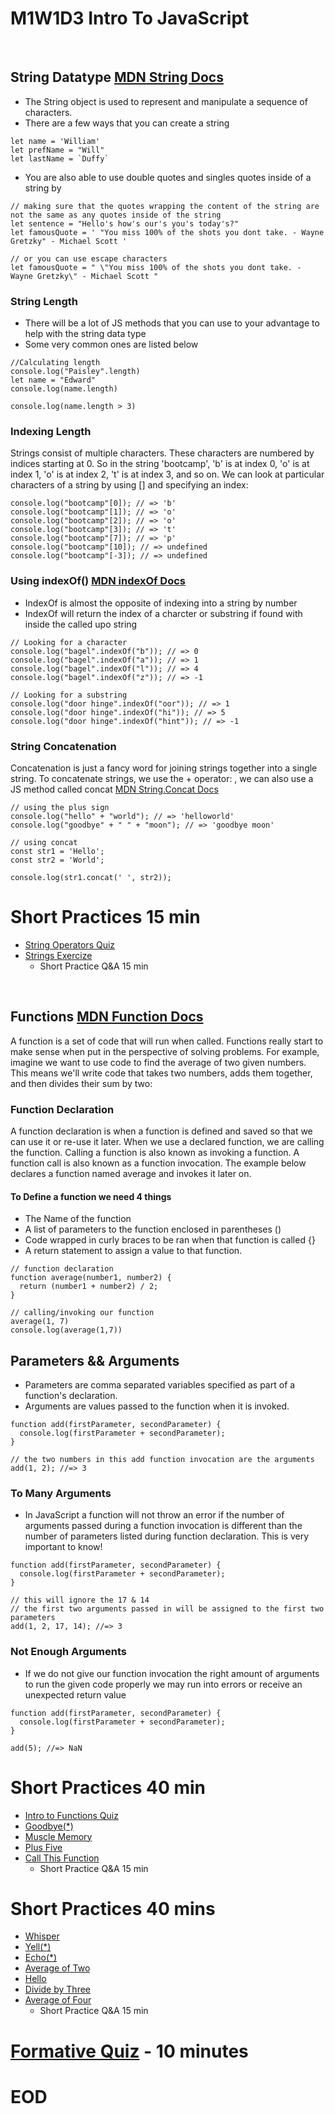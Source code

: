 # M1W1D3 Intro To JavaScript
<br/>

## String Datatype [MDN String Docs](https://developer.mozilla.org/en-US/docs/Web/JavaScript/Reference/Global_Objects/String)
- The String object is used to represent and manipulate a sequence of characters.
- There are a few ways that you can create a string
```
let name = 'William'
let prefName = "Will"
let lastName = `Duffy`
```
- You are also able to use double quotes and singles quotes inside of a string by

```
// making sure that the quotes wrapping the content of the string are not the same as any quotes inside of the string
let sentence = "Hello's how's our's you's today's?"
let famousQuote = ' "You miss 100% of the shots you dont take. - Wayne Gretzky" - Michael Scott '

// or you can use escape characters
let famousQuote = " \"You miss 100% of the shots you dont take. - Wayne Gretzky\" - Michael Scott "

```

### String Length
- There will be a lot of JS methods that you can use to your advantage to help with the string data type
- Some very common ones are listed below
```
//Calculating length
console.log("Paisley".length)
let name = "Edward"
console.log(name.length)

console.log(name.length > 3)

```
### Indexing Length
Strings consist of multiple characters. These characters are numbered by indices starting at 0. So in the string 'bootcamp', 'b' is at index 0, 'o' is at index 1, 'o' is at index 2, 't' is at index 3, and so on. We can look at particular characters of a string by using [] and specifying an index:

```
console.log("bootcamp"[0]); // => 'b'
console.log("bootcamp"[1]); // => 'o'
console.log("bootcamp"[2]); // => 'o'
console.log("bootcamp"[3]); // => 't'
console.log("bootcamp"[7]); // => 'p'
console.log("bootcamp"[10]); // => undefined
console.log("bootcamp"[-3]); // => undefined
```

### Using indexOf() [MDN indexOf Docs](https://developer.mozilla.org/en-US/docs/Web/JavaScript/Reference/Global_Objects/String/indexOf)
- IndexOf is almost the opposite of indexing into a string by number
- IndexOf will return the index of a charcter or substring if found with inside the called upo string

```
// Looking for a character
console.log("bagel".indexOf("b")); // => 0
console.log("bagel".indexOf("a")); // => 1
console.log("bagel".indexOf("l")); // => 4
console.log("bagel".indexOf("z")); // => -1

// Looking for a substring
console.log("door hinge".indexOf("oor")); // => 1
console.log("door hinge".indexOf("hi")); // => 5
console.log("door hinge".indexOf("hint")); // => -1
```
### String Concatenation
Concatenation is just a fancy word for joining strings together into a single string. To concatenate strings, we use the + operator: , we can also use a JS method called concat [MDN String.Concat Docs](https://developer.mozilla.org/en-US/docs/Web/JavaScript/Reference/Global_Objects/String/concat)

```
// using the plus sign
console.log("hello" + "world"); // => 'helloworld'
console.log("goodbye" + " " + "moon"); // => 'goodbye moon'

// using concat
const str1 = 'Hello';
const str2 = 'World';

console.log(str1.concat(' ', str2));
```

# Short Practices 15 min
- [String Operators Quiz](https://open.appacademy.io/learn/js-py---pt-jul-2023-online/week-1---intro-to-javascript/string-operators)
- [Strings Exercize](https://open.appacademy.io/learn/js-py---pt-jul-2023-online/week-1---intro-to-javascript/strings-exercise)
    - Short Practice Q&A 15 min

<br/>

## Functions [MDN Function Docs](https://developer.mozilla.org/en-US/docs/Web/JavaScript/Guide/Functions)
A function is a set of code that will run when called. Functions really start to make sense when put in the perspective of solving problems. For example, imagine we want to use code to find the average of two given numbers. This means we'll write code that takes two numbers, adds them together, and then divides their sum by two:

### Function Declaration
A function declaration is when a function is defined and saved so that we can use it or re-use it later. When we use a declared function, we are calling the function. Calling a function is also known as invoking a function. A function call is also known as a function invocation. The example below declares a function named average and invokes it later on.

#### To Define a function we need 4 things
- The Name of the function
- A list of parameters to the function enclosed in parentheses ()
- Code wrapped in curly braces to be ran when that function is called {}
- A return statement to assign a value to that function.

```
// function declaration
function average(number1, number2) {
  return (number1 + number2) / 2;
}

// calling/invoking our function
average(1, 7)
console.log(average(1,7))
```

## Parameters && Arguments
- Parameters are comma separated variables specified as part of a  function's declaration.
- Arguments are values passed to the function when it is invoked.
```
function add(firstParameter, secondParameter) {
  console.log(firstParameter + secondParameter);
}

// the two numbers in this add function invocation are the arguments
add(1, 2); //=> 3

```
### To Many Arguments
- In JavaScript a function will not throw an error if the number of arguments passed during a function invocation is different than the number of parameters listed during function declaration. This is very important to know!

```
function add(firstParameter, secondParameter) {
  console.log(firstParameter + secondParameter);
}

// this will ignore the 17 & 14
// the first two arguments passed in will be assigned to the first two parameters
add(1, 2, 17, 14); //=> 3
```

### Not Enough Arguments
- If we do not give our function invocation the right amount of arguments to run the given code properly we may run into errors or receive an unexpected return value
```
function add(firstParameter, secondParameter) {
  console.log(firstParameter + secondParameter);
}

add(5); //=> NaN
```
# Short Practices 40 min
- [Intro to Functions Quiz](https://open.appacademy.io/learn/js-py---pt-jul-2023-online/week-1---intro-to-javascript/intro-to-functions-quiz)
- [Goodbye(*)](https://open.appacademy.io/learn/js-py---pt-jul-2023-online/week-1---intro-to-javascript/goodbye----)
- [Muscle Memory](https://open.appacademy.io/learn/js-py---pt-jul-2023-online/week-1---intro-to-javascript/muscle-memory)
- [Plus Five](https://open.appacademy.io/learn/js-py---pt-jul-2023-online/week-1---intro-to-javascript/plus-five)
- [Call This Function](https://open.appacademy.io/learn/js-py---pt-jul-2023-online/week-1---intro-to-javascript/call-this-function)
    - Short Practice Q&A 15 min




# Short Practices 40 mins
- [Whisper](https://open.appacademy.io/learn/js-py---pt-jul-2023-online/week-1---intro-to-javascript/whisper)
- [Yell(*)](https://open.appacademy.io/learn/js-py---pt-jul-2023-online/week-1---intro-to-javascript/yell----)
- [Echo(*)](https://open.appacademy.io/learn/js-py---pt-jul-2023-online/week-1---intro-to-javascript/echo----)
- [Average of Two](https://open.appacademy.io/learn/js-py---pt-jul-2023-online/week-1---intro-to-javascript/average-of-two)
- [Hello](https://open.appacademy.io/learn/js-py---pt-jul-2023-online/week-1---intro-to-javascript/hello)
- [Divide by Three](https://open.appacademy.io/learn/js-py---pt-jul-2023-online/week-1---intro-to-javascript/divide-by-three)
- [Average of Four](https://open.appacademy.io/learn/js-py---pt-jul-2023-online/week-1---intro-to-javascript/average-of-four)
    - Short Practice Q&A 15 min


# [Formative Quiz](https://open.appacademy.io/learn/js-py---pt-jul-2023-online/week-1---intro-to-javascript/formative-quiz--repeat----wednesday) - 10 minutes

# EOD

